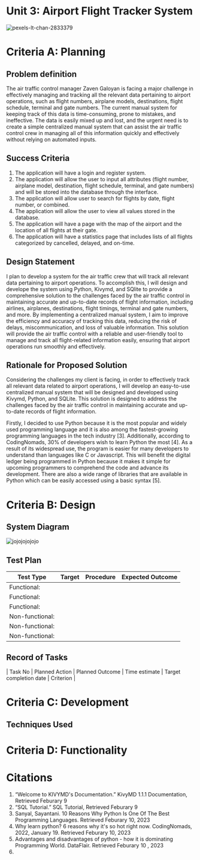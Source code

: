 # Unit 3: Airport Flight Tracker System
![pexels-lt-chan-2833379](https://user-images.githubusercontent.com/111751273/217878429-b0860c83-7789-4ebb-883c-296cb0cf58e1.jpg)


# Criteria A: Planning

## Problem definition
The air traffic control manager Zaven Galoyan is facing a major challenge in effectively managing and tracking all the relevant data pertaining to airport operations, such as flight numbers, airplane models, destinations, flight schedule, terminal and gate numbers. The current manual system for keeping track of this data is time-consuming, prone to mistakes, and ineffective. The data is easily mixed up and lost, and the urgent need is to create a simple centralized manual system that can assist the air traffic control crew in managing all of this information quickly and effectively without relying on automated inputs.
## Success Criteria
1. The application will have a login and register system.
2. The application will allow the user to input all attributes (flight number, airplane model, destination, flight schedule, terminal, and gate numbers) and will be stored into the database through the interface.
3. The application will allow user to search for flights by date, flight number, or combined.
4. The application will allow the user to view all values stored in the database.
5. The application will have a page with the map of the airport and the location of all flights at their gate.
6. The application will have a statistics page that includes lists of all flights categorized by cancelled, delayed, and on-time. 

## Design Statement 
I plan to develop a system for the air traffic crew that will track all relevant data pertaining to airport operations. To accomplish this, I will design and develope the system using Python, Kivymd, and SQlite to provide a comprehensive solution to the challenges faced by the air traffic control in maintaining accurate and up-to-date records of flight information, including airlines, airplanes, destinations, flight timings, terminal and gate numbers, and more. By implementing a centralized manual system, I aim to improve the efficiency and accuracy of tracking this data, reducing the risk of delays, miscommunication, and loss of valuable information. This solution will provide the air traffic control with a reliable and user-friendly tool to manage and track all flight-related information easily, ensuring that airport operations run smoothly and effectively.

## Rationale for Proposed Solution
Considering the challenges my client is facing, in order to effectively track all relevant data related to airport operations, I will develop an easy-to-use centralized manual system that will be designed and developed using Kivymd, Python, and SQLite. This solution is designed to address the challenges faced by the air traffic control in maintaining accurate and up-to-date records of flight information.

Firstly, I decided to use Python because it is the most popular and widely used programming language and it is also among the fastest-growing programming languages in the tech industry [3]. Additionally, according to CodingNomads, 30% of developers wish to learn Python the most [4]. As a result of its widespread use, the program is easier for many developers to understand than languages like C or Javascript. This will benefit the digital ledger being programmed in Python because it makes it simple for upcoming programmers to comprehend the code and advance its development. There are also a wide range of libraries that are available in Python which can be easily accessed using a basic syntax [5].


# Criteria B: Design

## System Diagram
![jojojojojojo](https://user-images.githubusercontent.com/111751273/218300364-847958a7-0dfe-4322-96aa-054a088358a8.png)


## Test Plan

| Test Type | Target | Procedure | Expected Outcome |
|-----------|--------|-----------|------------------|
| Functional: |
| Functional: |
| Functional: |
| Non-functional: |
| Non-functional: |
| Non-functional: |

## Record of Tasks
| Task No | Planned Action | Planned Outcome | Time estimate | Target completion date | Criterion |

# Criteria C: Development

## Techniques Used



# Criteria D: Functionality


# Citations
1. “Welcome to KIVYMD's Documentation.” KivyMD 1.1.1 Documentation, Retrieved Feburary 9
2. “SQL Tutorial.” SQL Tutorial, Retrieved Feburary 9
3. Sanyal, Sayantani. 10 Reasons Why Python Is One Of The Best Programming Languages. Retrieved Feburary 10, 2023
4. Why learn python? 6 reasons why it's so hot right now. CodingNomads, 2022, January 19. Retrieved Feburary 10, 2023
5. Advantages and disadvantages of python - how it is dominating Programming World. DataFlair. Retrieved Feburary 10 , 2023
6. 
